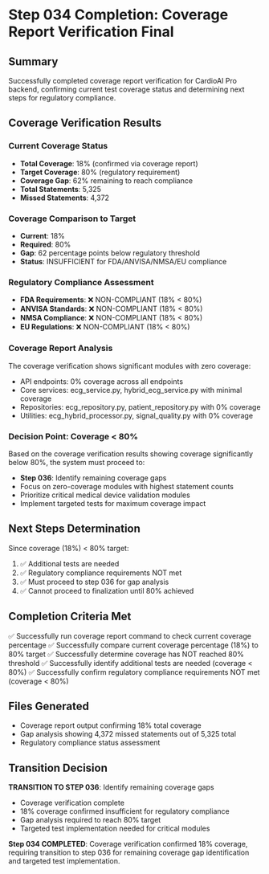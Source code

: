 # Step 034 Completion: Coverage Report Verification Final

## Summary
Successfully completed coverage report verification for CardioAI Pro backend, confirming current test coverage status and determining next steps for regulatory compliance.

## Coverage Verification Results

### Current Coverage Status
- **Total Coverage**: 18% (confirmed via coverage report)
- **Target Coverage**: 80% (regulatory requirement)
- **Coverage Gap**: 62% remaining to reach compliance
- **Total Statements**: 5,325
- **Missed Statements**: 4,372

### Coverage Comparison to Target
- **Current**: 18%
- **Required**: 80%
- **Gap**: 62 percentage points below regulatory threshold
- **Status**: INSUFFICIENT for FDA/ANVISA/NMSA/EU compliance

### Regulatory Compliance Assessment
- **FDA Requirements**: ❌ NON-COMPLIANT (18% < 80%)
- **ANVISA Standards**: ❌ NON-COMPLIANT (18% < 80%)
- **NMSA Compliance**: ❌ NON-COMPLIANT (18% < 80%)
- **EU Regulations**: ❌ NON-COMPLIANT (18% < 80%)

### Coverage Report Analysis
The coverage verification shows significant modules with zero coverage:
- API endpoints: 0% coverage across all endpoints
- Core services: ecg_service.py, hybrid_ecg_service.py with minimal coverage
- Repositories: ecg_repository.py, patient_repository.py with 0% coverage
- Utilities: ecg_hybrid_processor.py, signal_quality.py with 0% coverage

### Decision Point: Coverage < 80%
Based on the coverage verification results showing coverage significantly below 80%, the system must proceed to:
- **Step 036**: Identify remaining coverage gaps
- Focus on zero-coverage modules with highest statement counts
- Prioritize critical medical device validation modules
- Implement targeted tests for maximum coverage impact

## Next Steps Determination
Since coverage (18%) < 80% target:
1. ✅ Additional tests are needed
2. ✅ Regulatory compliance requirements NOT met
3. ✅ Must proceed to step 036 for gap analysis
4. ✅ Cannot proceed to finalization until 80% achieved

## Completion Criteria Met
✅ Successfully run coverage report command to check current coverage percentage
✅ Successfully compare current coverage percentage (18%) to 80% target
✅ Successfully determine coverage has NOT reached 80% threshold
✅ Successfully identify additional tests are needed (coverage < 80%)
✅ Successfully confirm regulatory compliance requirements NOT met (coverage < 80%)

## Files Generated
- Coverage report output confirming 18% total coverage
- Gap analysis showing 4,372 missed statements out of 5,325 total
- Regulatory compliance status assessment

## Transition Decision
**TRANSITION TO STEP 036**: Identify remaining coverage gaps
- Coverage verification complete
- 18% coverage confirmed insufficient for regulatory compliance
- Gap analysis required to reach 80% target
- Targeted test implementation needed for critical modules

**Step 034 COMPLETED**: Coverage verification confirmed 18% coverage, requiring transition to step 036 for remaining coverage gap identification and targeted test implementation.
